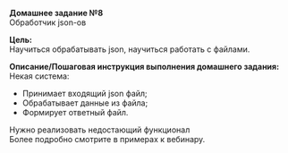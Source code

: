 **Домашнее задание №8**  
Обработчик json-ов

**Цель:**  
Научиться обрабатывать json, научиться работать с файлами.

**Описание/Пошаговая инструкция выполнения домашнего задания:**  
Некая система:

- Принимает входящий json файл;
- Обрабатывает данные из файла;
- Формирует ответный файл.

Нужно реализовать недостающий функционал  
Более подробно смотрите в примерах к вебинару.  